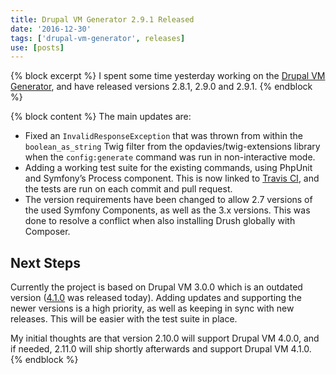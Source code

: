 ```yaml
---
title: Drupal VM Generator 2.9.1 Released
date: '2016-12-30'
tags: ['drupal-vm-generator', releases]
use: [posts]
---
```

{% block excerpt %}
I spent some time yesterday working on the [Drupal VM Generator][0], and have released versions 2.8.1, 2.9.0 and 2.9.1.
{% endblock %}

{% block content %}
The main updates are:

- Fixed an `InvalidResponseException` that was thrown from within the `boolean_as_string` Twig filter from the opdavies/twig-extensions library when the `config:generate` command was run in non-interactive mode.
- Adding a working test suite for the existing commands, using PhpUnit and Symfony’s Process component. This is now linked to [Travis CI][2], and the tests are run on each commit and pull request.
- The version requirements have been changed to allow 2.7 versions of the used Symfony Components, as well as the 3.x versions. This was done to resolve a conflict when also installing Drush globally with Composer.

## Next Steps

Currently the project is based on Drupal VM 3.0.0 which is an outdated version ([4.1.0][3] was released today). Adding updates and supporting the newer versions is a high priority, as well as keeping in sync with new releases. This will be easier with the test suite in place.

My initial thoughts are that version 2.10.0 will support Drupal VM 4.0.0, and if needed, 2.11.0 will ship shortly afterwards and support Drupal VM 4.1.0.
{% endblock %}

[0]: http://www.drupalvmgenerator.com
[1]: https://github.com/opdavies/drupal-vm-generator/tree/master/tests/Command
[2]: https://travis-ci.org/opdavies/drupal-vm-generator
[3]: https://github.com/geerlingguy/drupal-vm/releases/tag/4.1.0
